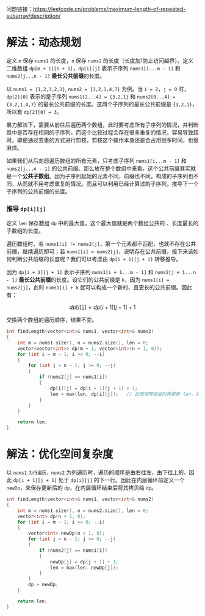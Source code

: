 问题链接：https://leetcode.cn/problems/maximum-length-of-repeated-subarray/description/

# 解法：动态规划

定义 `m` 保存 `nums1` 的长度，`n` 保存 `nums2` 的长度（长度加1防止访问越界）。定义二维数组 `dp[m + 1][n + 1]`，`dp[i][j]` 表示子序列 `nums1[i...m - 1]` 和 `nums2[j...n - 1]` **最长公共前缀**的长度。

以 `nums1 = {1,2,3,2,1}`, `nums2 = {3,2,1,4,7}` 为例。当 `i = 2`，`j = 0` 时，`dp[2][0]` 表示的是子序列 `nums1[2...4] = {3,2,1}` 和 `nums2[0...4] = {3,2,1,4,7}` 的最长公共前缀的长度。这两个子序列的最长公共前缀是 `{3,2,1}`，所以有 `dp[2][0] = 3`。

暴力解法下，需要从前往后遍历两个数组，此时要考虑所有子序列的情况，并判断其中是否存在相同的子序列。而这个比较过程会存在很多重复的情况，容易导致超时。即便通过去重的方式进行剪枝，剪枝这个操作本身还是会占用很多时间，也很麻烦。

如果我们从后向前遍历数组的所有元素，只考虑子序列 `nums1[i...m - 1]` 和 `nums2[j...n - 1]` 的公共前缀。那么放在整个数组中来看，这个公共前缀其实就是一个**公共子数组**。因为子序列起始的元素不同，前缀也不同，构成的子序列也不同，从而就不用考虑重复的情况。而且可以利用已经计算过的子序列，推导下一个子序列的公共前缀的长度。

### 推导 `dp[i][j]`

定义 `len` 保存数组 `dp` 中的最大值，这个最大值就是两个数组公共的 、长度最长的子数组的长度。

遍历数组时，若 `nums1[i] != nums2[j]`，第一个元素都不匹配，也就不存在公共前缀，继续遍历即可；若 `nums1[i] = nums2[j]`，说明存在公共前缀，接下来该如何判断公共前缀的长度呢？我们可以考虑由 `dp[i + 1][j + 1]` 转移推导。

因为 `dp[i + 1][j + 1]` 表示子序列 `nums1[i + 1...m - 1]` 和 `nums2[j + 1...n - 1]` **最长公共前缀**的长度。设它们的公共前缀是 `k`，因为 `nums1[i] = nums2[j]`，此时 `nums1[i] + k` 就可以构成一个新的、且更长的公共前缀。因此有：

$$dp[i][j] = dp[i + 1][j + 1] + 1$$

交换两个数组的遍历顺序，结果不变。

```cpp
int findLength(vector<int>& nums1, vector<int>& nums2)
{
    int m = nums1.size(), n = nums2.size(), len = 0;
    vector<vector<int>> dp(m + 1, vector<int>(n + 1, 0));
    for (int i = m - 1; i >= 0; --i)
    {
        for (int j = n - 1; j >= 0; --j)
        {
            if (nums2[j] == nums1[i])
            {
                dp[i][j] = dp[i + 1][j + 1] + 1;
                len = max(len, dp[i][j]);   // 出现相等前缀时再更新 len，减少比较时间
            }
        }
    }

    return len;
}
```

# 解法：优化空间复杂度

以 `nums1` `为行遍历，nums2` 为列遍历时，遍历的顺序是由右往左，由下往上的。因此 `dp[i + 1][j + 1]` 处于 `dp[i][j]` 的下一行。因此在内层循环前定义一个 `newDp`，来保存更新后的 `dp`，在内层循环结束后将其拷贝给 `dp`。

```cpp
int findLength(vector<int>& nums1, vector<int>& nums2)
{
    int m = nums1.size(), n = nums2.size(), len = 0;
    vector<int> dp(n + 1, 0);
    for (int i = m - 1; i >= 0; --i)
    {
        vector<int> newDp(n + 1, 0);
        for (int j = n - 1; j >= 0; --j)
        {
            if (nums2[j] == nums1[i])
            {
                newDp[j] = dp[j + 1] + 1;
                len = max(len, newDp[j]);
            }
        }
        dp = newDp;
    }

    return len;
}
```
